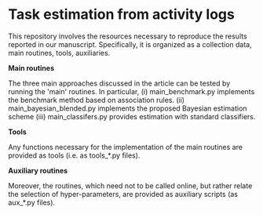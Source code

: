 # Task estimation from activity logs
This repository involves the resources necessary to reproduce the results reported in our manuscript. Specifically, it is organized as a collection data, main routines, tools, auxiliaries.

**Main routines**

The three main approaches discussed in the article can be tested by running the  'main' routines. In particular, 
(i) main_benchmark.py implements the benchmark method based on association rules.
(ii) main_bayesian_blended.py implements the proposed Bayesian estimation scheme 
(iii) main_classifers.py provides estimation with standard classifiers. 


**Tools**

Any functions necessary for the implementation of the main routines are provided as tools (i.e. as tools_*.py files).


**Auxiliary routines**

Moreover, the routines, which need not to be called online, but rather relate the selection of hyper-parameters, are provided as auxiliary scripts (as aux_*.py files).


